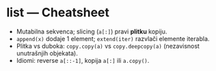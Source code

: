 # list — Cheatsheet

- Mutabilna sekvenca; slicing (`a[:]`) pravi **plitku** kopiju.
- `append(x)` dodaje 1 element; `extend(iter)` razvlači elemente iterabla.
- Plitka vs duboka: `copy.copy(a)` vs `copy.deepcopy(a)` (nezavisnost unutrašnjih objekata).
- Idiomi: reverse `a[::-1]`, kopija `a[:]` ili `a.copy()`.
